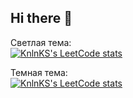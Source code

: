 ## Hi there 👋

Светлая тема:  
[![KnlnKS's LeetCode stats](https://leetcode-stats-six.vercel.app/api?username=yesdim)](https://github.com/KnlnKS/leetcode-stats)


Темная тема:  
[![KnlnKS's LeetCode stats](https://leetcode-stats-six.vercel.app/api?username=KnlnKS&theme=dark)](https://github.com/KnlnKS/leetcode-stats)

<!--
**yesdim/yesdim** is a ✨ _special_ ✨ repository because its `README.md` (this file) appears on your GitHub profile.

Here are some ideas to get you started:

- 🔭 I’m currently working on ...
- 🌱 I’m currently learning ...
- 👯 I’m looking to collaborate on ...
- 🤔 I’m looking for help with ...
- 💬 Ask me about ...
- 📫 How to reach me: ...
- 😄 Pronouns: ...
- ⚡ Fun fact: ...
-->
